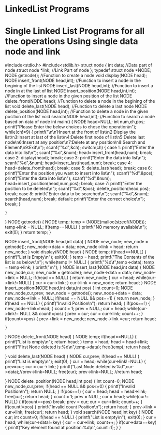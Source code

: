 # LinkedList Programs
# Single Linked List Programs for all the operations Using single data node and link
#include<stdio.h>
#include<stdlib.h>
struct node
{
    int data;                       //Data part of node
    struct node *link;              //Link Part of node
};
typedef struct node *NODE;
NODE getnode();                       //Function to create a node 
void display(NODE head); 
NODE insert_front(NODE head,int);     //Function to insert a node in the begining of the list
NODE insert_last(NODE head,int);      //Function to insert a node in at the last of list
NODE insert_position(NODE head,int,int);    //Function to insert a node in the given position of the list
NODE delete_front(NODE head);               //Function to delete a node in the begining of the list
void delete_last(NODE head);                //Function to delete a last node
NODE delete_position(NODE head,int);        //Function to delete a node in the given position of the list
void search(NODE head,int);                 //Function to search a node based on data of node
int main()
{
    NODE head=NULL;
    int num,ch,pos;
    printf("Please Enter the below choices to chose the operation\n");
    while(ch!=9)
    {
        printf("\n\n1:Insert at the front of list\n2:Display the list\n3:Insert at last of the list\n4:Delete first node of list\n5:Delete last node\n6:Insert at any position\n7:Delete at any position\n8:Search and Element\n9:Exit\n");
        scanf("%d",&ch);
        switch(ch)
        {
            case 1: printf("Enter the data into list\n");
                    scanf("%d",&num);
                    head=insert_front(head,num);
                    break;
            case 2: display(head);
                    break;
            case 3: printf("Enter the data into list\n");
                    scanf("%d",&num);
                    head=insert_last(head,num);
                    break;
            case 4: head=delete_front(head);
                    break;
            case 5: delete_last(head);
                    break;
            case 6: printf("Enter the position you want to insert into list\n");
                    scanf("%d",&pos);
                    printf("Enter the data into list\n");
                    scanf("%d",&num);
                    head=insert_position(head,num,pos);
                    break;
            case 7: printf("Enter the position to be deleted\n");
                    scanf("%d",&pos);
                    delete_position(head,pos);
                    break;
            case 8: printf("Enter data to be searched\n");
                    scanf("%d",&num);
                    search(head,num);
                    break;
            default: printf("Enter the correct choice\n");
                    break;
        }

    }
}
NODE getnode()
{
    NODE temp;
    temp = (NODE)malloc(sizeof(NODE));
    temp->link = NULL;
    if(temp==NULL)
    {
        printf("NO memory available\n");
        exit(0);
    }
    return temp;
}

NODE insert_front(NODE head,int data)
{
    NODE new_node;
    new_node = getnode();
    new_node->data = data;
    new_node->link = head;
    return new_node;
}
void display(NODE head)
{
    NODE temp;
    if(head==NULL)
    {
        printf("List is Empty\n");
        exit(0);
    }
    temp = head;
    printf("The Contents of the list is as below:\n");
    while(temp != NULL)
    {
        printf("%d\t",temp->data);
        temp = temp->link;
    }
    printf("\n");
}
NODE insert_last(NODE head,int data)
{
    NODE new_node,cur;
    new_node = getnode();
    new_node->data = data;
    new_node->link = NULL;
    if(head == NULL)
    {
        return new_node;
    }
    cur = head;
    while(cur->link!=NULL)
    {
        cur = cur->link;
    }
    cur->link = new_node;
    return head;
}
NODE insert_position(NODE head,int data,int pos)
{
    int count=0;
    NODE new_node,cur,prev;
    new_node = getnode();
    new_node->data = data;
    new_node->link = NULL;
    if(head == NULL && pos==1)
    {
        return new_node;
    }
    if(head == NULL)
    {
        printf("Invalid Position\n");
        return head;
    }
    if(pos==1)
    {
        new_node->link=head;
    }
    count = 1;
    prev = NULL;
    cur = head;
    while(cur->link!= NULL && count!=pos)
    {
        prev = cur;
        cur = cur->link;
        count++;
    }
    if(count==pos)
    {
        prev->link = new_node;
        new_node->link =cur;
        return head;

    }

}
NODE delete_front(NODE head)
{
    NODE temp;
    if(head==NULL)
    {
        printf("List is empty\n");
        return head;
    }
    temp = head;
    head = head->link;
    printf("First Node deleted is:%d\n",temp->data);
    free(temp);
    return head;

}
void delete_last(NODE head)
{
    NODE cur,prev;
    if(head == NULL)
    {
        printf("List is empty\n");
        exit(0);
    }
    cur = head;
    while(cur->link!=NULL)
    {
        prev=cur;
        cur = cur->link;
    }
    printf("Last Node deleted is:%d",cur->data);//prev->link=NULL;
    free(cur);
    prev->link=NULL;
    //return head;

}
NODE delete_position(NODE head,int pos)
{
    int count=0;
    NODE new_node,cur,prev;
    if(head == NULL && pos<=0)
    {
        printf("Invalid Position\n");
        return NULL;
    }
    if(pos==1)
    {
        cur = head;
        head = head->link;
        free(cur);
        return head;
    }
    count = 1;
    prev = NULL;
    cur = head;
    while(cur!= NULL)
    {
        if(count==pos)
            break;
        prev = cur;
        cur = cur->link;
        count++;
    }
    if(count!=pos)
    {
        printf("Invalid count Position\n");
        return head;
    }
    prev->link = cur->link;
    free(cur);
    return head;
}
void search(NODE head,int key)
{
    NODE cur;
    int count=0;
    if(head == NULL)
    {
        printf("List is empty\n");
        exit(0);
    }
    cur = head;
    while(cur->data!=key)
    {
        cur = cur->link;
        count++;
    }
    if(cur->data==key)
    {
        printf("Key element found at position:%d\n",count+1);
    }
}

